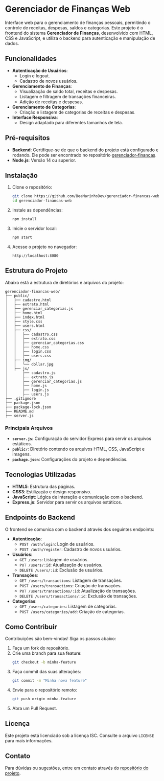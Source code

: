 # Gerenciador de Finanças Web

Interface web para o gerenciamento de finanças pessoais, permitindo o controle de receitas, despesas, saldos e categorias. Este projeto é o frontend do sistema **Gerenciador de Finanças**, desenvolvido com HTML, CSS e JavaScript, e utiliza o backend para autenticação e manipulação de dados.

## Funcionalidades

- **Autenticação de Usuários**:
  - Login e logout.
  - Cadastro de novos usuários.
- **Gerenciamento de Finanças**:
  - Visualização de saldo total, receitas e despesas.
  - Listagem e filtragem de transações financeiras.
  - Adição de receitas e despesas.
- **Gerenciamento de Categorias**:
  - Criação e listagem de categorias de receitas e despesas.
- **Interface Responsiva**:
  - Design adaptado para diferentes tamanhos de tela.

## Pré-requisitos

- **Backend**: Certifique-se de que o backend do projeto está configurado e rodando. Ele pode ser encontrado no repositório [gerenciador-financas](https://github.com/BeaMarinhoDev/gerenciador-financas).
- **Node.js**: Versão 14 ou superior.

## Instalação

1. Clone o repositório:
   ```bash
   git clone https://github.com/BeaMarinhoDev/gerenciador-financas-web.git
   cd gerenciador-financas-web
   ```

2. Instale as dependências:
   ```bash
   npm install
   ```

3. Inicie o servidor local:
   ```bash
   npm start
   ```

4. Acesse o projeto no navegador:
   ```
   http://localhost:8080
   ```

## Estrutura do Projeto

Abaixo está a estrutura de diretórios e arquivos do projeto:

```
gerenciador-financas-web/
├── public/
│   ├── cadastro.html
│   ├── extrato.html
│   ├── gerenciar_categorias.js
│   ├── home.html
│   ├── index.html
│   ├── style.css
│   ├── users.html
│   ├── css/
│   │   ├── cadastro.css
│   │   ├── extrato.css
│   │   ├── gerenciar_categorias.css
│   │   ├── home.css
│   │   ├── login.css
│   │   ├── users.css
│   ├── img/
│   │   └── dollar.jpg
│   ├── js/
│       ├── cadastro.js
│       ├── extrato.js
│       ├── gerenciar_categorias.js
│       ├── home.js
│       ├── login.js
│       ├── users.js
├── .gitignore
├── package.json
├── package-lock.json
├── README.md
├── server.js
```

### Principais Arquivos

- **`server.js`**: Configuração do servidor Express para servir os arquivos estáticos.
- **`public/`**: Diretório contendo os arquivos HTML, CSS, JavaScript e imagens.
- **`package.json`**: Configurações do projeto e dependências.

## Tecnologias Utilizadas

- **HTML5**: Estrutura das páginas.
- **CSS3**: Estilização e design responsivo.
- **JavaScript**: Lógica de interação e comunicação com o backend.
- **Express.js**: Servidor para servir os arquivos estáticos.

## Endpoints do Backend

O frontend se comunica com o backend através dos seguintes endpoints:

- **Autenticação**:
  - `POST /auth/login`: Login de usuários.
  - `POST /auth/register`: Cadastro de novos usuários.
- **Usuários**:
  - `GET /users`: Listagem de usuários.
  - `PUT /users/:id`: Atualização de usuários.
  - `DELETE /users/:id`: Exclusão de usuários.
- **Transações**:
  - `GET /users/transactions`: Listagem de transações.
  - `POST /users/transactions`: Criação de transações.
  - `PUT /users/transactions/:id`: Atualização de transações.
  - `DELETE /users/transactions/:id`: Exclusão de transações.
- **Categorias**:
  - `GET /users/categories`: Listagem de categorias.
  - `POST /users/categories/add`: Criação de categorias.

## Como Contribuir

Contribuições são bem-vindas! Siga os passos abaixo:

1. Faça um fork do repositório.
2. Crie uma branch para sua feature:
   ```bash
   git checkout -b minha-feature
   ```
3. Faça commit das suas alterações:
   ```bash
   git commit -m "Minha nova feature"
   ```
4. Envie para o repositório remoto:
   ```bash
   git push origin minha-feature
   ```
5. Abra um Pull Request.

## Licença

Este projeto está licenciado sob a licença ISC. Consulte o arquivo `LICENSE` para mais informações.

## Contato

Para dúvidas ou sugestões, entre em contato através do [repositório do projeto](https://github.com/BeaMarinhoDev/gerenciador-financas-web/issues).